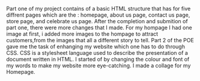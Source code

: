 Part  one of my project contains of a basic HTML structure that has for five diffrent pages which are the  : homepage, about us page, contact us page, store page, and celebrate us page.
After the completion  and submition of part one, there were more changes that I made. For my hompage I  had one image at first, i added more images to the hompage to attract customers,from the images that all a different story to tell.
Part 2 of the POE gave me the task of enhanging my website which one has to do through CSS. CSS is a stylesheet language used to describe the presentation of a document written in HTML.
I started of by changing the colour and font of my words to make my website more eye-catching.
I made a collage for my Homepage.
